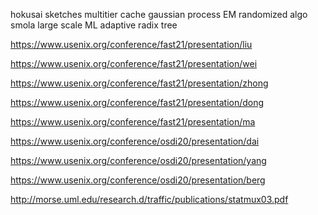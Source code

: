
hokusai
sketches
multitier cache
gaussian process
EM
randomized algo smola
large scale ML
adaptive radix tree

https://www.usenix.org/conference/fast21/presentation/liu

https://www.usenix.org/conference/fast21/presentation/wei

https://www.usenix.org/conference/fast21/presentation/zhong

https://www.usenix.org/conference/fast21/presentation/dong

https://www.usenix.org/conference/fast21/presentation/ma

https://www.usenix.org/conference/osdi20/presentation/dai

https://www.usenix.org/conference/osdi20/presentation/yang

https://www.usenix.org/conference/osdi20/presentation/berg

http://morse.uml.edu/research.d/traffic/publications/statmux03.pdf
